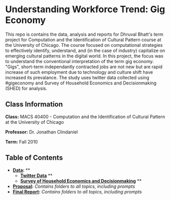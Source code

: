 # Understanding Workforce Trend: Gig Economy

This repo is contains the data, analysis and reports for Dhruval Bhatt's term project for Computation and the Identification of Cultural Pattern course at the University of Chicago. The course focused on computational strategies to effectively identify, understand, and (in the case of industry) capitalize on emerging cultural patterns in the digital world. In this project, the focus was to understand the conventional interpretation of the term gig economy. "Gigs", short-term independantly contracted jobs are not new but are rapid increase of such employment due to technology and culture shift have increased its prevalance. The study uses twitter data collected using #gigeconomy and Survey of Household Economics and Decisionmaking (SHED) for analysis.

## Class Information

**Class:** MACS 40400 - Computation and the Identification of Cultural Pattern at the University of Chicago

**Professor:** Dr. Jonathan Clindaniel

**Term:** Fall 2010

## Table of Contents
  - **[Data](Data/):** **
    - **[Twitter Data](Data/Twitter/)** **
    - **[Survey of Household Economics and Decisionmaking](Data/SHED/)** **
  - **[Proposal](response_files):** *Contains folders to all topics, including prompts*
  - **[Final Report](response_files):** *Contains folders to all topics, including prompts*
